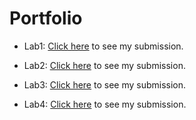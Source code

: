 # Portfolio
- Lab1: [Click here](https://github.com/SeppeBe1/2imd-webtechadvanced-portfolio/tree/main/lab1%20-%20git) to see my submission.

- Lab2: [Click here](https://github.com/SeppeBe1/2imd-webtechadvanced-portfolio/tree/main/lab2) to see my submission.

- Lab3: [Click here](https://github.com/SeppeBe1/2imd-webtechadvanced-portfolio/tree/main/lab3) to see my submission.

- Lab4: [Click here](https://github.com/SeppeBe1/2imd-webtechadvanced-portfolio/tree/main/lab4) to see my submission.

